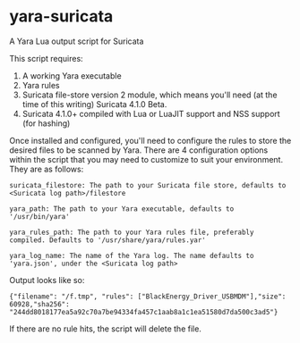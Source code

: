 # yara-suricata
A Yara Lua output script for Suricata

This script requires:
1. A working Yara executable
2. Yara rules
3. Suricata file-store version 2 module, which means you'll need (at the time of this writing) Suricata 4.1.0 Beta.
4. Suricata 4.1.0+ compiled with Lua or LuaJIT support and NSS support (for hashing)

Once installed and configured, you'll need to configure the rules to store the desired files to be scanned by Yara. 
There are 4 configuration options within the script that you may need to customize to suit your environment. 
They are as follows:

    suricata_filestore: The path to your Suricata file store, defaults to <Suricata log path>/filestore
    
    yara_path: The path to your Yara executable, defaults to '/usr/bin/yara'
    
    yara_rules_path: The path to your Yara rules file, preferably compiled. Defaults to '/usr/share/yara/rules.yar'
    
    yara_log_name: The name of the Yara log. The name defaults to 'yara.json', under the <Suricata log path>

Output looks like so:

`{"filename": "/f.tmp", "rules": ["BlackEnergy_Driver_USBMDM"],"size": 60928,"sha256": "244dd8018177ea5a92c70a7be94334fa457c1aab8a1c1ea51580d7da500c3ad5"}`
    
If there are no rule hits, the script will delete the file.
